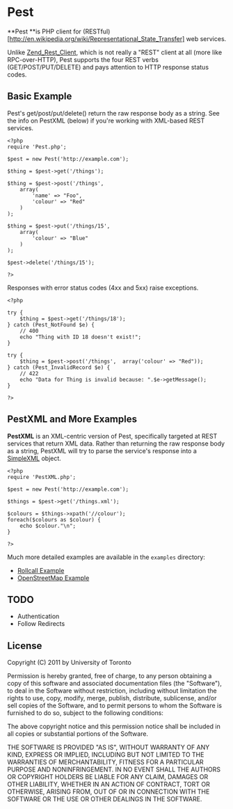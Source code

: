Pest
====

**Pest **is PHP client for (RESTful)[http://en.wikipedia.org/wiki/Representational_State_Transfer] 
web services.

Unlike [Zend_Rest_Client](http://framework.zend.com/manual/en/zend.rest.client.html), which is not 
really a "REST" client at all (more like RPC-over-HTTP), Pest supports the four REST verbs 
(GET/POST/PUT/DELETE) and pays attention to HTTP response status codes.


Basic Example
-------------

Pest's get/post/put/delete() return the raw response body as a string.
See the info on PestXML (below) if you're working with XML-based REST services.

	<?php
	require 'Pest.php';

	$pest = new Pest('http://example.com');

	$thing = $pest->get('/things');

	$thing = $pest->post('/things', 
		array(
			'name' => "Foo",
			'colour' => "Red"
		)
	);

	$thing = $pest->put('/things/15',
		array(
			'colour' => "Blue"
		)
	);

	$pest->delete('/things/15');

	?>

Responses with error status codes (4xx and 5xx) raise exceptions.

	<?php

	try {
		$thing = $pest->get('/things/18');
	} catch (Pest_NotFound $e) {
		// 400
		echo "Thing with ID 18 doesn't exist!";
	}

	try {
		$thing = $pest->post('/things',  array('colour' => "Red"));
	} catch (Pest_InvalidRecord $e) {
		// 422
		echo "Data for Thing is invalid because: ".$e->getMessage();
	}

	?>

PestXML and More Examples
----------------------------

**PestXML** is an XML-centric version of Pest, specifically targeted at REST services that 
return XML data. Rather than returning the raw response body as a string, PestXML will
try to parse the service's response into a [SimpleXML](http://php.net/manual/en/book.simplexml.php) object.

	<?php
	require 'PestXML.php';

	$pest = new Pest('http://example.com');

	$things = $pest->get('/things.xml');

	$colours = $things->xpath('//colour');
	foreach($colours as $colour) {
		echo $colour."\n";
	}

	?>

Much more detailed examples are available in the `examples` directory:

* [Rollcall Example](http://github.com/educoder/pest/blob/master/examples/rollcall_example.php)
* [OpenStreetMap Example](http://github.com/educoder/pest/blob/master/examples/open_street_map_example.php)


TODO
----

* Authentication
* Follow Redirects


License
-------

Copyright (C) 2011 by University of Toronto

Permission is hereby granted, free of charge, to any person obtaining a copy
of this software and associated documentation files (the "Software"), to deal
in the Software without restriction, including without limitation the rights
to use, copy, modify, merge, publish, distribute, sublicense, and/or sell
copies of the Software, and to permit persons to whom the Software is
furnished to do so, subject to the following conditions:

The above copyright notice and this permission notice shall be included in
all copies or substantial portions of the Software.

THE SOFTWARE IS PROVIDED "AS IS", WITHOUT WARRANTY OF ANY KIND, EXPRESS OR
IMPLIED, INCLUDING BUT NOT LIMITED TO THE WARRANTIES OF MERCHANTABILITY,
FITNESS FOR A PARTICULAR PURPOSE AND NONINFRINGEMENT. IN NO EVENT SHALL THE
AUTHORS OR COPYRIGHT HOLDERS BE LIABLE FOR ANY CLAIM, DAMAGES OR OTHER
LIABILITY, WHETHER IN AN ACTION OF CONTRACT, TORT OR OTHERWISE, ARISING FROM,
OUT OF OR IN CONNECTION WITH THE SOFTWARE OR THE USE OR OTHER DEALINGS IN
THE SOFTWARE.
